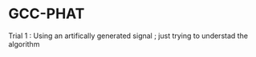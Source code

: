 # GCC-PHAT

Trial 1 : Using an artifically generated signal ; just trying to understad the algorithm
